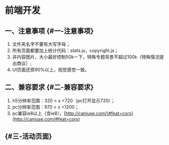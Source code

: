 # 前端开发

## 一、注意事项 {#一-注意事项}

1. 文件夹名字不要有大写字母；
2. 所有页面都要加上统计代码：stats.js，copyright.js；
3. 非内容图片，大小最好控制50k一下，特殊专题背景不超过100k（特殊情况提出商议）;
4. UI页面还原90%以上，视觉感觉一致。

## 二、兼容要求 {#二-兼容要求}

1. h5分辨率范围：320 &lt; x &lt;720（pc打开显示720）；
2. pc分辨率范围：970 &lt; x &lt;1200；
3. pc兼容ie8以上（含ie8）。[http://caniuse.com/\#feat=cors](http://caniuse.com/#feat=cors)

##  {#三-活动页面}



